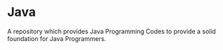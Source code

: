 # Java
A repository which provides Java Programming Codes to provide a solid foundation for Java Programmers.
